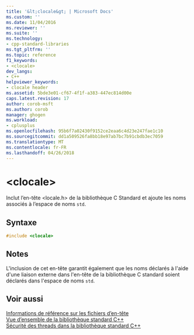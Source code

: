 ```yaml
---
title: '&lt;clocale&gt; | Microsoft Docs'
ms.custom: ''
ms.date: 11/04/2016
ms.reviewer: ''
ms.suite: ''
ms.technology:
- cpp-standard-libraries
ms.tgt_pltfrm: ''
ms.topic: reference
f1_keywords:
- <clocale>
dev_langs:
- C++
helpviewer_keywords:
- clocale header
ms.assetid: 5bde3e01-cf67-4f1f-a383-447ec814d00e
caps.latest.revision: 17
author: corob-msft
ms.author: corob
manager: ghogen
ms.workload:
- cplusplus
ms.openlocfilehash: 95b6f7a02430f9152ce2eaa6c4d23e247fae1c10
ms.sourcegitcommit: dd1a509526fa8bb18e97ab7bc7b91cbdb3ec7059
ms.translationtype: MT
ms.contentlocale: fr-FR
ms.lasthandoff: 04/26/2018
---
```

# <a name="ltclocalegt"></a>&lt;clocale&gt;

Inclut l’en-tête \<locale.h> de la bibliothèque C Standard et ajoute les noms associés à l’espace de noms `std`.

## <a name="syntax"></a>Syntaxe

```cpp
#include <clocale>

```

## <a name="remarks"></a>Notes

L'inclusion de cet en-tête garantit également que les noms déclarés à l'aide d'une liaison externe dans l'en-tête de la bibliothèque C standard soient déclarés dans l'espace de noms `std`.

## <a name="see-also"></a>Voir aussi

[Informations de référence sur les fichiers d’en-tête](../standard-library/cpp-standard-library-header-files.md)<br/>
[Vue d’ensemble de la bibliothèque standard C++](../standard-library/cpp-standard-library-overview.md)<br/>
[Sécurité des threads dans la bibliothèque standard C++](../standard-library/thread-safety-in-the-cpp-standard-library.md)<br/>
